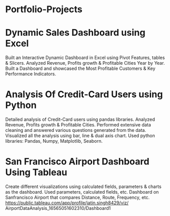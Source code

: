 # Portfolio-Projects

#  Dynamic Sales Dashboard using Excel

Built an Interactive Dynamic Dashboard in Excel
using Pivot Features, tables & Slicers.
Analyzed Revenue, Profits growth & Profitable Cities
Year by Year.
Built a Dashboard and showcased the Most
Profitable Customers & Key Performance Indicators.

#   Analysis Of Credit-Card Users using Python

Detailed analysis of Credit-Card users using
pandas libraries.
Analyzed Revenue, Profits growth & Profitable Cities.
Performed extensive data cleaning and answered
various questions generated from the data.
Visualized all the analysis using bar, line & dual axis
chart.
Used python libraries: Pandas, Numpy, Matplotlib,
Seaborn.

#   San Francisco Airport Dashboard Using Tableau

Create different visualizations using calculated
fields, parameters & charts as the dashboard.
Used parameters, calculated fields, etc.
Dashboard on Sanfrancisco Airport that compares
Distance, Route, Frequency, etc.
https://public.tableau.com/app/profile/jatin.singh8429/viz/
AirportDataAnalysis_16565051602310/Dashboard1
